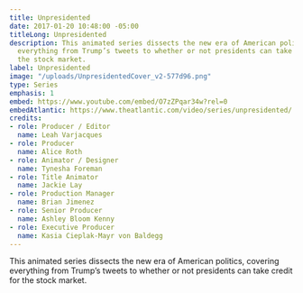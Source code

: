 ```yaml
---
title: Unpresidented
date: 2017-01-20 10:48:00 -05:00
titleLong: Unpresidented
description: This animated series dissects the new era of American politics, covering
  everything from Trump’s tweets to whether or not presidents can take credit for
  the stock market.
label: Unpresidented
image: "/uploads/UnpresidentedCover_v2-577d96.png"
type: Series
emphasis: 1
embed: https://www.youtube.com/embed/O7zZPqar34w?rel=0
embedAtlantic: https://www.theatlantic.com/video/series/unpresidented/
credits:
- role: Producer / Editor
  name: Leah Varjacques
- role: Producer
  name: Alice Roth
- role: Animator / Designer
  name: Tynesha Foreman
- role: Title Animator
  name: Jackie Lay
- role: Production Manager
  name: Brian Jimenez
- role: Senior Producer
  name: Ashley Bloom Kenny
- role: Executive Producer
  name: Kasia Cieplak-Mayr von Baldegg
---
```


This animated series dissects the new era of American politics, covering everything from Trump’s tweets to whether or not presidents can take credit for the stock market.